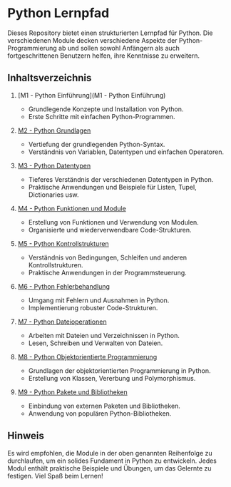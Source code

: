 # Python Lernpfad

Dieses Repository bietet einen strukturierten Lernpfad für Python. Die verschiedenen Module decken verschiedene Aspekte der Python-Programmierung ab und sollen sowohl Anfängern als auch fortgeschrittenen Benutzern helfen, ihre Kenntnisse zu erweitern.

## Inhaltsverzeichnis

1. [M1 - Python Einführung](M1 - Python Einführung)
   - Grundlegende Konzepte und Installation von Python.
   - Erste Schritte mit einfachen Python-Programmen.

2. [M2 - Python Grundlagen](M2_Python_Grundlagen/README.md)
   - Vertiefung der grundlegenden Python-Syntax.
   - Verständnis von Variablen, Datentypen und einfachen Operatoren.

3. [M3 - Python Datentypen](M3_Python_Datentypen/README.md)
   - Tieferes Verständnis der verschiedenen Datentypen in Python.
   - Praktische Anwendungen und Beispiele für Listen, Tupel, Dictionaries usw.

4. [M4 - Python Funktionen und Module](M4_Python_Funktionen_Module/README.md)
   - Erstellung von Funktionen und Verwendung von Modulen.
   - Organisierte und wiederverwendbare Code-Strukturen.

5. [M5 - Python Kontrollstrukturen](M5_Python_Kontrollstrukturen/README.md)
   - Verständnis von Bedingungen, Schleifen und anderen Kontrollstrukturen.
   - Praktische Anwendungen in der Programmsteuerung.

6. [M6 - Python Fehlerbehandlung](M6_Python_Fehlerbehandlung/README.md)
   - Umgang mit Fehlern und Ausnahmen in Python.
   - Implementierung robuster Code-Strukturen.

7. [M7 - Python Dateioperationen](M7_Python_Dateioperationen/README.md)
   - Arbeiten mit Dateien und Verzeichnissen in Python.
   - Lesen, Schreiben und Verwalten von Dateien.

8. [M8 - Python Objektorientierte Programmierung](M8_Python_OOP/README.md)
   - Grundlagen der objektorientierten Programmierung in Python.
   - Erstellung von Klassen, Vererbung und Polymorphismus.

9. [M9 - Python Pakete und Bibliotheken](M9_Python_Pakete_Bibliotheken/README.md)
   - Einbindung von externen Paketen und Bibliotheken.
   - Anwendung von populären Python-Bibliotheken.

## Hinweis

Es wird empfohlen, die Module in der oben genannten Reihenfolge zu durchlaufen, um ein solides Fundament in Python zu entwickeln. Jedes Modul enthält praktische Beispiele und Übungen, um das Gelernte zu festigen. Viel Spaß beim Lernen!
